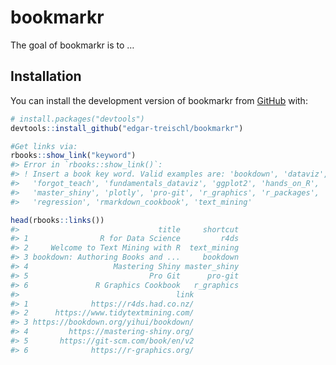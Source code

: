 
<!-- README.md is generated from README.Rmd. Please edit that file -->

# bookmarkr

<!-- badges: start -->
<!-- badges: end -->

The goal of bookmarkr is to …

## Installation

You can install the development version of bookmarkr from
[GitHub](https://github.com/) with:

``` r
# install.packages("devtools")
devtools::install_github("edgar-treischl/bookmarkr")
```

``` r
#Get links via: 
rbooks::show_link("keyword")
#> Error in `rbooks::show_link()`:
#> ! Insert a book key word. Valid examples are: 'bookdown', 'dataviz',
#>   'forgot_teach', 'fundamentals_dataviz', 'ggplot2', 'hands_on_R',
#>   'master_shiny', 'plotly', 'pro-git', 'r_graphics', 'r_packages', 'r4ds',
#>   'regression', 'rmarkdown_cookbook', 'text_mining'
```

``` r
head(rbooks::links())
#>                               title     shortcut
#> 1                R for Data Science         r4ds
#> 2     Welcome to Text Mining with R  text_mining
#> 3 bookdown: Authoring Books and ...     bookdown
#> 4                   Mastering Shiny master_shiny
#> 5                           Pro Git      pro-git
#> 6               R Graphics Cookbook   r_graphics
#>                                   link
#> 1              https://r4ds.had.co.nz/
#> 2      https://www.tidytextmining.com/
#> 3 https://bookdown.org/yihui/bookdown/
#> 4         https://mastering-shiny.org/
#> 5       https://git-scm.com/book/en/v2
#> 6              https://r-graphics.org/
```
